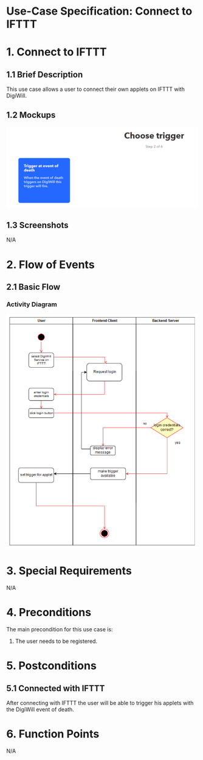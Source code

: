 # Use-Case Specification: Connect to IFTTT

# 1. Connect to IFTTT

## 1.1 Brief Description
This use case allows a user to connect their own applets on IFTTT with DigiWill.

## 1.2 Mockups
![Connect to IFTTT](../Mockups/IFTTT_Connection.png)

## 1.3 Screenshots

N/A

# 2. Flow of Events

## 2.1 Basic Flow

### Activity Diagram
![Activity Diagram](../ActivityDiagrams/connect_IFTTT.png)


# 3. Special Requirements

N/A

# 4. Preconditions
The main precondition for this use case is:

 1. The user needs to be registered.

# 5. Postconditions

## 5.1 Connected with IFTTT
After connecting with IFTTT the user will be able to trigger his applets with the DigiWill event of death.

# 6. Function Points

N/A
